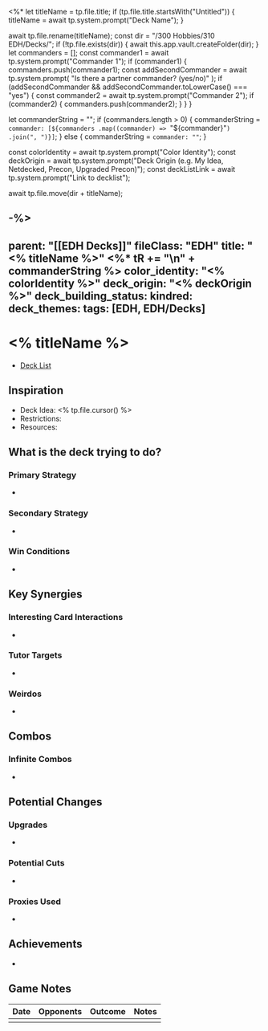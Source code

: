 <%*
let titleName = tp.file.title;
if (tp.file.title.startsWith("Untitled")) {
  titleName = await tp.system.prompt("Deck Name");
}

await tp.file.rename(titleName);
const dir = "/300 Hobbies/310 EDH/Decks/";
if (!tp.file.exists(dir)) {
  await this.app.vault.createFolder(dir);
}
let commanders = [];
const commander1 = await tp.system.prompt("Commander 1");
if (commander1) {
  commanders.push(commander1);
  const addSecondCommander = await tp.system.prompt(
    "Is there a partner commander? (yes/no)"
  );
  if (addSecondCommander && addSecondCommander.toLowerCase() === "yes") {
    const commander2 = await tp.system.prompt("Commander 2");
    if (commander2) {
      commanders.push(commander2);
    }
  }
}

let commanderString = "";
if (commanders.length > 0) {
  commanderString = `commander: [${commanders
    .map((commander) => `"${commander}"`)
    .join(", ")}]`;
} else {
  commanderString = `commander: ""`;
}

const colorIdentity = await tp.system.prompt("Color Identity");
const deckOrigin = await tp.system.prompt("Deck Origin (e.g. My Idea, Netdecked, Precon, Upgraded Precon)");
const deckListLink = await tp.system.prompt("Link to decklist");

await tp.file.move(dir + titleName);

-%>
---
parent: "[[EDH Decks]]"
fileClass: "EDH"
title: "<% titleName %>"
<%* tR += "\n" + commanderString %>
color_identity: "<% colorIdentity %>"
deck_origin: "<% deckOrigin %>"
deck_building_status:
kindred:
deck_themes:
tags: [EDH, EDH/Decks]
---
# <% titleName %>
- [Deck List](<% deckListLink %>)
## Inspiration
- Deck Idea: <% tp.file.cursor() %>
- Restrictions:
- Resources:
## What is the deck trying to do?
### Primary Strategy
-
### Secondary Strategy
-
### Win Conditions
-
## Key Synergies
### Interesting Card Interactions
-
### Tutor Targets
-
### Weirdos
-
## Combos
### Infinite Combos
-
## Potential Changes

### Upgrades
-
### Potential Cuts
-
### Proxies Used
-
## Achievements
-
## Game Notes

| Date | Opponents | Outcome | Notes |
| ---- | --------- | ------- | ----- |
|      |           |         |       |

